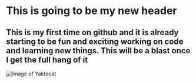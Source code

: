# This is going to be my new header
## This is my first time on github and it is already starting to be fun and exciting working on code and learning new things. This will be a blast once I get the full hang of it
![Image of Yaktocat](https://octodex.github.com/images/yaktocat.png)
